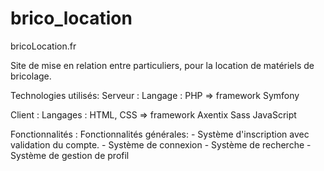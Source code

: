 # brico_location
bricoLocation.fr

Site de mise en relation entre particuliers, pour la location de matériels de bricolage.

Technologies utilisés:
  Serveur : Langage : PHP => framework Symfony
  
  Client :
    Langages : HTML, CSS => framework Axentix
               Sass
               JavaScript
               
 Fonctionnalités :
    Fonctionnalités générales:
      - Système d'inscription avec validation du compte.
      - Système de connexion
      - Système de recherche
      - Système de gestion de profil
      
